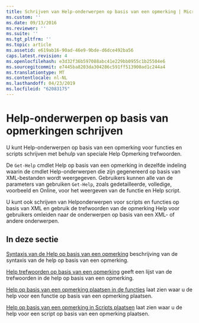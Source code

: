 ```yaml
---
title: Schrijven van Help-onderwerpen op basis van een opmerking | Microsoft Docs
ms.custom: ''
ms.date: 09/13/2016
ms.reviewer: ''
ms.suite: ''
ms.tgt_pltfrm: ''
ms.topic: article
ms.assetid: e619ab16-90ad-46e9-9bde-d6dce492ba56
caps.latest.revision: 4
ms.openlocfilehash: e3d32f36b597088abc41e229bb0955c1b25504e6
ms.sourcegitcommit: e7445ba8203da304286c591ff513900ad1c244a4
ms.translationtype: MT
ms.contentlocale: nl-NL
ms.lasthandoff: 04/23/2019
ms.locfileid: "62083175"
---
```

# <a name="writing-comment-based-help-topics"></a>Help-onderwerpen op basis van opmerkingen schrijven

U kunt Help-onderwerpen op basis van een opmerking voor functies en scripts schrijven met behulp van speciale Help Opmerking trefwoorden.

 De `Get-Help` cmdlet Help op basis van een opmerking in dezelfde indeling waarin de cmdlet Help-onderwerpen die zijn gegenereerd op basis van XML-bestanden wordt weergegeven. Gebruikers kunnen alle van de parameters van gebruiken `Get-Help`, zoals gedetailleerde, volledige, voorbeeld en Online, voor het weergeven van de functie en Help script.

 U kunt ook schrijven van Helponderwerpen voor scripts en functies op basis van XML en gebruik de trefwoorden van de opmerking Help voor gebruikers omleiden naar de onderwerpen op basis van een XML- of andere onderwerpen.

## <a name="in-this-section"></a>In deze sectie

 [Syntaxis van de Help op basis van een opmerking](./syntax-of-comment-based-help.md) beschrijving van de syntaxis van de help op basis van een opmerking.

 [Help trefwoorden op basis van een opmerking](./comment-based-help-keywords.md) geeft een lijst van de trefwoorden in de help op basis van een opmerking.

 [Help op basis van een opmerking plaatsen in de functies](./placing-comment-based-help-in-functions.md) laat zien waar u de help voor een functie op basis van een opmerking plaatsen.

 [Help op basis van een opmerking in Scripts plaatsen](./placing-comment-based-help-in-scripts.md) laat zien waar u de help voor een script op basis van een opmerking plaatsen.